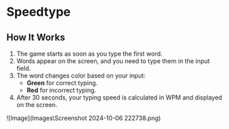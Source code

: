 # Speedtype

## How It Works
1. The game starts as soon as you type the first word.
2. Words appear on the screen, and you need to type them in the input field.
3. The word changes color based on your input:
   - **Green** for correct typing.
   - **Red** for incorrect typing.
4. After 30 seconds, your typing speed is calculated in WPM and displayed on the screen.

![Image](Images\Screenshot 2024-10-06 222738.png)
